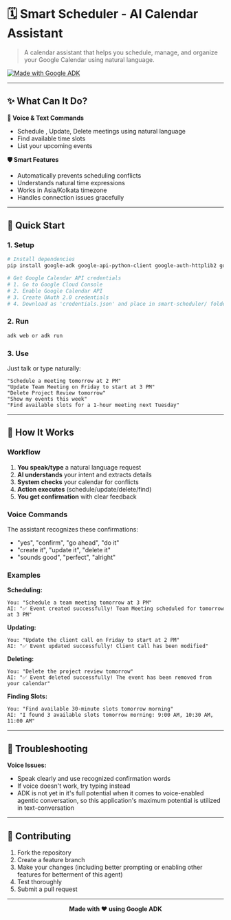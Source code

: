 # 🗓️ Smart Scheduler - AI Calendar Assistant

> A calendar assistant that helps you schedule, manage, and organize your Google Calendar using natural language.

[![Made with Google ADK](https://img.shields.io/badge/Built%20with-Google%20ADK-4285F4?style=flat-square&logo=google)](https://google.github.io/adk-docs/)

---

## ✨ What Can It Do?

**🎤 Voice & Text Commands**
- Schedule , Update, Delete meetings using natural language
- Find available time slots
- List your upcoming events

**🛡️ Smart Features**
- Automatically prevents scheduling conflicts
- Understands natural time expressions
- Works in Asia/Kolkata timezone
- Handles connection issues gracefully

---

## 🚀 Quick Start

### 1. Setup
```bash
# Install dependencies
pip install google-adk google-api-python-client google-auth-httplib2 google-auth-oauthlib pytz

# Get Google Calendar API credentials
# 1. Go to Google Cloud Console
# 2. Enable Google Calendar API
# 3. Create OAuth 2.0 credentials
# 4. Download as 'credentials.json' and place in smart-scheduler/ folder
```

### 2. Run
```bash
adk web or adk run
```

### 3. Use
Just talk or type naturally:
```
"Schedule a meeting tomorrow at 2 PM"
"Update Team Meeting on Friday to start at 3 PM"
"Delete Project Review tomorrow"
"Show my events this week"
"Find available slots for a 1-hour meeting next Tuesday"
```

---

## 💬 How It Works

### Workflow
1. **You speak/type** a natural language request
2. **AI understands** your intent and extracts details
3. **System checks** your calendar for conflicts
4. **Action executes** (schedule/update/delete/find)
5. **You get confirmation** with clear feedback

### Voice Commands
The assistant recognizes these confirmations:
- "yes", "confirm", "go ahead", "do it"
- "create it", "update it", "delete it"
- "sounds good", "perfect", "alright"

### Examples

**Scheduling:**
```
You: "Schedule a team meeting tomorrow at 3 PM"
AI: "✅ Event created successfully! Team Meeting scheduled for tomorrow at 3 PM"
```

**Updating:**
```
You: "Update the client call on Friday to start at 2 PM"
AI: "✅ Event updated successfully! Client Call has been modified"
```

**Deleting:**
```
You: "Delete the project review tomorrow"
AI: "✅ Event deleted successfully! The event has been removed from your calendar"
```

**Finding Slots:**
```
You: "Find available 30-minute slots tomorrow morning"
AI: "I found 3 available slots tomorrow morning: 9:00 AM, 10:30 AM, 11:00 AM"
```

---

## 🔧 Troubleshooting

**Voice Issues:**
- Speak clearly and use recognized confirmation words
- If voice doesn't work, try typing instead
- ADK is not yet in it's full potential when it comes to voice-enabled agentic conversation, so this application's maximum potential is utilized in text-conversation

---

## 🤝 Contributing

1. Fork the repository
2. Create a feature branch
3. Make your changes (including better prompting or enabling other features for betterment of this agent)
4. Test thoroughly
5. Submit a pull request

---


<div align="center">

**Made with ❤️ using Google ADK**

</div> 